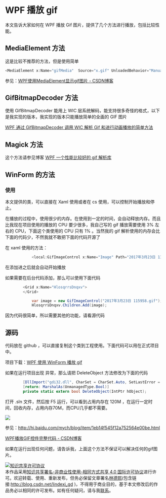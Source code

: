 # WPF 播放 gif

本文告诉大家如何在 WPF 播放 Gif 图片，提供了几个方法进行播放，包括比较性能。

<!--more-->
<!-- CreateTime:2018/8/10 19:16:53 -->

<!-- csdn -->
<!-- 标签：WPF，gif -->
<div id="toc"></div>

## MediaElement 方法

这是比较不推荐的方法，但是使用简单

```csharp
<MediaElement x:Name="gifMedia"  Source="x.gif" UnloadedBehavior="Manual"  LoadedBehavior="Play" />
```

参见：[WPF使用MediaElement显示gif图片 - CSDN博客](http://blog.csdn.net/SANYUNI/article/details/73608771 )

## GifBitmapDecoder 方法

使用 GifBitmapDecoder 能用上 WIC 层系统解码，能支持很多奇怪的格式，以下是我实现的版本，我实现的版本只能播放简单的全画的 GIF 图片

[WPF 通过 GifBitmapDecoder 调用 WIC 解析 Gif 和进行动画播放的简单方法](https://blog.lindexi.com/post/WPF-%E9%80%9A%E8%BF%87-GifBitmapDecoder-%E8%B0%83%E7%94%A8-WIC-%E8%A7%A3%E6%9E%90-Gif-%E5%92%8C%E8%BF%9B%E8%A1%8C%E5%8A%A8%E7%94%BB%E6%92%AD%E6%94%BE%E7%9A%84%E7%AE%80%E5%8D%95%E6%96%B9%E6%B3%95.html )

## Magick 方法

这个方法请参见博客 [WPF 一个性能比较好的 gif 解析库 ](https://lindexi.gitee.io/post/WPF-%E4%B8%80%E4%B8%AA%E6%80%A7%E8%83%BD%E6%AF%94%E8%BE%83%E5%A5%BD%E7%9A%84-gif-%E8%A7%A3%E6%9E%90%E5%BA%93.html )

## WinForm 的方法

### 使用

本文提供的类，可以直接在 Xaml 使用或者在 cs 使用，可以控制开始播放和停止。

在播放的过程中，使用很少的内存。在使用到一定的时间，会自动释放内存。而且比我现在项目使用的播放的 CPU 要少很多，我自己写的 gif 播放需要使用 3% 左右的 CPU，下面这个类使用的 CPU 只有 1% 。当然我的 gif 解析使用的内存会比下面的代码少，不然我就不敢把下面的代码开源了

在 xaml 使用的方法：

```csharp
            <local:GifImageControl x:Name="Image" Path="2017年3月23日 115958.gif"></local:GifImageControl>

```

在添加进之后就会自动开始播放

如果需要在后台代码添加，那么可以使用下面代码

```csharp
        <Grid x:Name="HlosqrrsDnqxv">
        </Grid>

            var image = new GifImageControl("2017年3月23日 115958.gif");
            HlosqrrsDnqxv.Children.Add(image);
```

因为代码很简单，所以需要其他的功能，请看源代码

## 源码

代码放在 github ，可以直接复制这个类到工程使用。下面代码可以用在正式项目中。

<script src="https://gist.github.com/lindexi/7c6d70c821fcb72f487812e58c564442.js"></script>

项目下载：[WPF 使用 WinForm 播放 gif](http://download.csdn.net/download/lindexi_gd/10249202 )

如果在运行项目出现 异常，那么请把 DeleteObject 方法修改为下面的代码

```csharp
        [DllImport("gdi32.dll", CharSet = CharSet.Auto, SetLastError = true)]
        [return: MarshalAs(UnmanagedType.Bool)]
        private static extern bool DeleteObject(IntPtr hObject);
```

打开 .sln 文件，然后按 F5 运行，可以看到占用内存在 120M ，在运行一定时间，回收内存，占用内存70M，而CPU几乎都不需要。

![](http://image.acmx.xyz/34fdad35-5dfe-a75b-2b4b-8c5e313038e2%2F2018%25E5%25B9%25B42%25E6%259C%258810%25E6%2597%25A5%2520151339.gif)

参见：http://hi.baidu.com/mych/blog/item/1eb14f545f12a752564e00be.html

[WPF播放GIF控件完整代码 - CSDN博客](http://blog.csdn.net/Libby1984/article/details/52535085 )

如果在运行出现任何问题，请告诉我，上面这个方法不保证可以解决任何的gif图片。

<a rel="license" href="http://creativecommons.org/licenses/by-nc-sa/4.0/"><img alt="知识共享许可协议" style="border-width:0" src="https://licensebuttons.net/l/by-nc-sa/4.0/88x31.png" /></a><br />本作品采用<a rel="license" href="http://creativecommons.org/licenses/by-nc-sa/4.0/">知识共享署名-非商业性使用-相同方式共享 4.0 国际许可协议</a>进行许可。欢迎转载、使用、重新发布，但务必保留文章署名[林德熙](http://blog.csdn.net/lindexi_gd)(包含链接:http://blog.csdn.net/lindexi_gd )，不得用于商业目的，基于本文修改后的作品务必以相同的许可发布。如有任何疑问，请与我[联系](mailto:lindexi_gd@163.com)。 
